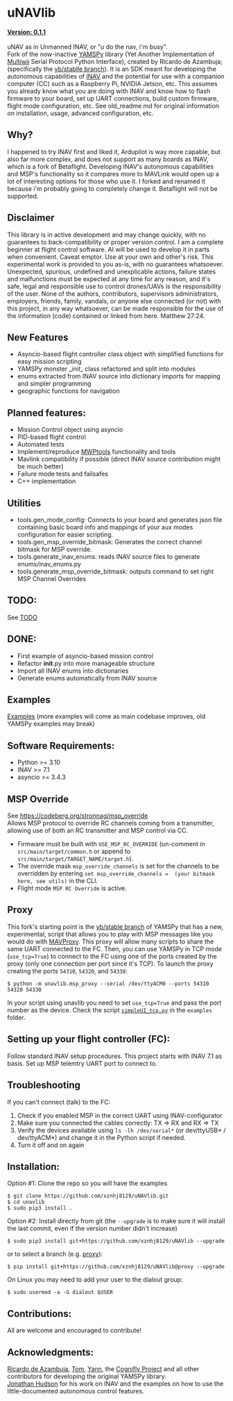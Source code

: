 # uNAVlib
**[Version: 0.1.1](CHANGELOG)**\
\
uNAV as in Unmanned INAV, or "u do the nav, i'm busy".\
Fork of the now-inactive [YAMSPy](https://github.com/thecognifly/YAMSPy) library (Yet Another Implementation of [Multiwii](https://github.com/multiwii) Serial Protocol Python Interface), created by Ricardo de Azambuja; (specifically the [yb/stablle branch](https://github.com/thecognifly/YAMSPy/tree/yb/stable)). It is an SDK meant for developing the autonomous capabilities of [INAV](https://github.com/INAVFlight/INAV) and the potential for use with a companion computer (CC) such as a Raspberry Pi, NVIDIA Jetson, etc. This assumes you already know what you are doing with INAV and know how to flash firmware to your board, set up UART connections, build custom firmware, flight mode configuration, etc. See old_readme.md for original information on installation, usage, advanced configuration, etc. 

## Why?
I happened to try INAV first and liked it, Ardupilot is way more capable, but also far more complex, and does not support as many boards as INAV, which is a fork of Betaflight. Developing INAV's autonomous capabilities and MSP's functionality so it compares more to MAVLink would open up a lot of interesting options for those who use it. I forked and renamed it because i'm probably going to completely change it. Betaflight will not be supported.

## Disclaimer ## 
This library is in active development and may change quickly, with no guarantees to back-compatibility or proper version control. I am a complete beginner at flight control software. AI will be used to develop it in parts when convenient. Caveat emptor. Use at your own and other's risk. This experimental work is provided to you as-is, with no guarantees whatsoever. Unexpected, spurious, undefined and unexplicable actions, failure states and malfunctions must be expected at any time for any reason, and it's safe, legal and responsible use to control drones/UAVs is the responsibility of the user. None of the authors, contributors, supervisors administrators, employers, friends, family, vandals, or anyone else connected (or not) with this project, in any way whatsoever, can be made responsible for the use of the information (code) contained or linked from here. Matthew 27:24.

## New Features ##
* Asyncio-based flight controller class object with simplified functions for easy mission scripting
* YAMSPy monster \__init__ class refactored and split into modules
* enums extracted from INAV source into dictionary imports for mapping and simpler programming
* geographic functions for navigation

## Planned features:
* Mission Control object using asyncio
* PID-based flight control
* Automated tests
* Implement/reproduce [MWPtools](https://github.com/stronnag/mwptools) functionality and tools
* Mavlink compatibility if possible (direct INAV source contribution might be much better)
* Failure mode tests and failsafes
* C++ implementation

## Utilities
* tools.gen_mode_config: Connects to your board and generates json file containing basic board info and mappings of your aux modes configuration for easier scripting.
* tools.gen_msp_override_bitmask: Generates the correct channel bitmask for MSP override.
* tools.generate_inav_enums: reads INAV source files to generate enums/inav_enums.py
* tools.generate_msp_override_bitmask: outputs command to set right MSP Channel Overrides

## TODO:
See [TODO](/TODO)

## DONE:
* First example of asyncio-based mission control
* Refactor __init__.py into more manageable structure
* Import all INAV enums into dictionaries
* Generate enums automatically from INAV source

## Examples
[Examples](/examples) (more examples will come as main codebase improves, old YAMSPy examples may break)

## Software Requirements:
* Python >= 3.10
* INAV >= 7.1
* asyncio >= 3.4.3

## MSP Override
See https://codeberg.org/stronnag/msp_override \
Allows MSP protocol to override RC channels coming from a transmitter, allowing use of both an RC transmitter and MSP control via CC.
* Firmware must be built with  `USE_MSP_RC_OVERRIDE` (un-comment in `src/main/target/common.h` or append to `src/main/target/TARGET_NAME/target.h`).
* The override mask `msp_override_channels` is set for the channels to be overridden by entering `set msp_override_channels =  (your bitmask here, see utils)` in the CLI.
* Flight mode `MSP RC Override` is active.

## Proxy
This fork's starting point is the [yb/stable branch](https://github.com/thecognifly/YAMSPy/tree/yb/stable) of YAMSPy that has a new, experimental, script that allows you to play with MSP messages like you would do with [MAVProxy](https://ardupilot.org/mavproxy/). This proxy will allow many scripts to share the same UART connected to the FC. Then, you can use YAMSPy in TCP mode (`use_tcp=True`) to connect to the FC using one of the ports created by the proxy (only one connection per port since it's TCP). To launch the proxy creating the ports `54310`, `54320`, and `54330`:

```
$ python -m unavlib.msp_proxy --serial /dev/ttyACM0 --ports 54310 54320 54330
```
In your script using unavlib you need to set `use_tcp=True` and pass the port number as the device. Check the script [`simpleUI_tcp.py`](/examples/simpleUI_tcp.py) in the `examples` folder.

## Setting up your flight controller (FC):
Follow standard INAV setup procedures. This project starts with INAV 7.1 as basis. Set up MSP telemtry UART port to connect to.

## Troubleshooting
If you can't connect (talk) to the FC:
1. Check if you enabled MSP in the correct UART using INAV-configurator
2. Make sure you connected the cables correctly: TX => RX and RX => TX
3. Verify the devices available using ```ls -lh /dev/serial*``` (or dev/ttyUSB* / dev/ttyACM*) and change it in the Python script if needed.
4. Turn it off and on again

## Installation:
Option #1: Clone the repo so you will have the examples
```
$ git clone https://github.com/xznhj8129/uNAVlib.git
$ cd unavlib
$ sudo pip3 install .
```

Option #2: Install directly from git (the `--upgrade` is to make sure it will install the last commit, even if the version number didn't increase)
```
$ sudo pip3 install git+https://github.com/xznhj8129/uNAVlib --upgrade

```
or to select a branch (e.g. [proxy](https://github.com/xznhj8129/uNAVlib/tree/proxy)):

```
$ pip install git+https://github.com/xznhj8129/uNAVlib@proxy --upgrade
```

On Linux you may need to add your user to the dialout group:
```
$ sudo usermod -a -G dialout $USER
```

## Contributions:
All are welcome and encouraged to contribute!

## Acknowledgments:
[Ricardo de Azambuja](https://github.com/ricardodeazambuja), [Tom](https://github.com/cmftom), [Yann](https://github.com/yannbouteiller), the [Cognifly Project](https://github.com/thecognifly/) and all other contributors for developing the original YAMSPy library.\
[Jonathan Hudson](https://github.com/stronnag) for his work on INAV and the examples on how to use the little-documented autonomous control features.
